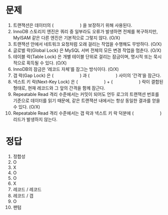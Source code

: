 # 문제
1. 트랜잭션은 데이터의 (　　　　　　) 을 보장하기 위해 사용된다.
2. InnoDB 스토리지 엔진은 쿼리 중 일부라도 오류가 발생하면 전체를 복구하지만, MyISAM 같은 다른 엔진은 기본적으로 그렇지 않다. (O/X)
3. 트랜잭션 안에서 네트워크 요청처럼 오래 걸리는 작업을 수행해도 무방하다. (O/X)
4. 글로벌 락(Global Lock) 은 MySQL 서버 전체의 모든 변경 작업을 멈춘다. (O/X)
5. 테이블 락(Table Lock) 은 개별 테이블 단위로 걸리는 잠금이며, 명시적 또는 묵시적으로 획득될 수 있다. (O/X)
6. InnoDB의 잠금은 ‘레코드 자체’를 잠그는 방식이다. (O/X)
7. 갭 락(Gap Lock) 은 (　　　　　　) 과 (　　　　　　) 사이의 ‘간격’을 잠근다.
8. 넥스트 키 락(Next-Key Lock) 은 (　　　　　　) + (　　　　　　) 락이 결합된 형태로, 현재 레코드와 그 앞의 간격을 함께 잠근다.
9. Repeatable Read 격리 수준에서는 커밋이 되어도 언두 로그의 트랜잭션 번호를 기준으로 데이터를 읽기 때문에, 같은 트랜잭션 내에서는 항상 동일한 결과를 얻을 수 있다. (O/X)
10. Repeatable Read 격리 수준에서는 갭 락과 넥스트 키 락 덕분에 (　　　　　　) 리드가 발생하지 않는다.


# 정답
1. 정합성 
2. O
3. X
4. O
5. O
6. X
7. 레코드 / 레코드
8. 레코드 / 갭
9. O 
10. 팬텀